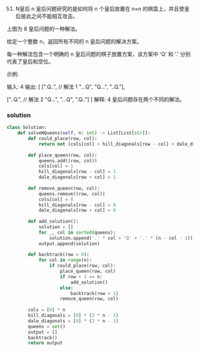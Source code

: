 51. N皇后
n 皇后问题研究的是如何将 n 个皇后放置在 n×n 的棋盘上，并且使皇后彼此之间不能相互攻击。



上图为 8 皇后问题的一种解法。

给定一个整数 n，返回所有不同的 n 皇后问题的解决方案。

每一种解法包含一个明确的 n 皇后问题的棋子放置方案，该方案中 'Q' 和 '.' 分别代表了皇后和空位。

示例:

输入: 4
输出: [
 [".Q..",  // 解法 1
  "...Q",
  "Q...",
  "..Q."],

 ["..Q.",  // 解法 2
  "Q...",
  "...Q",
  ".Q.."]
]
解释: 4 皇后问题存在两个不同的解法。

### solution
```python
class Solution:
    def solveNQueens(self, n: int) -> List[List[str]]:
        def could_place(row, col):
            return not (cols[col] + hill_diagonals[row - col] + dale_diagonals[row + col])
        
        def place_queen(row, col):
            queens.add((row, col))
            cols[col] = 1
            hill_diagonals[row - col] = 1
            dale_diagonals[row + col] = 1
        
        def remove_queen(row, col):
            queens.remove((row, col))
            cols[col] = 0
            hill_diagonals[row - col] = 0
            dale_diagonals[row + col] = 0
        
        def add_solution():
            solution = []
            for _, col in sorted(queens):
                solution.append('.' * col + 'Q' + '.' * (n - col - 1))
            output.append(solution)
        
        def backtrack(row = 0):
            for col in range(n):
                if could_place(row, col):
                    place_queen(row, col)
                    if row + 1 == n:
                        add_solution()
                    else:
                        backtrack(row + 1)
                    remove_queen(row, col)
        
        cols = [0] * n
        hill_diagonals = [0] * (2 * n - 1)
        dale_diagonals = [0] * (2 * n - 1)
        queens = set()
        output = []
        backtrack()
        return output
```